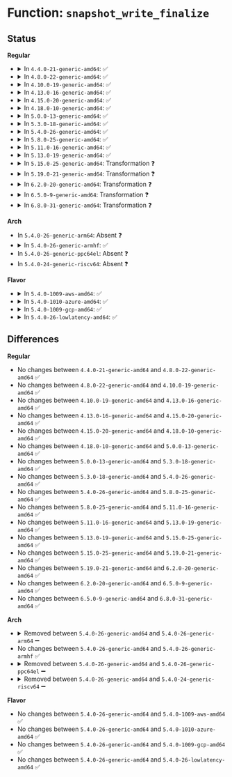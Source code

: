 # Function: <code>snapshot_write_finalize</code>

## Status
<b>Regular</b>
<ul>
<li>
<details>
<summary>In <code>4.4.0-21-generic-amd64</code>: ✅</summary>

```c
void snapshot_write_finalize(struct snapshot_handle * handle)
```

```json
{
  "name": "snapshot_write_finalize",
  "collision_type": "Unique Global",
  "inline_type": "No",
  "funcs": [
    {
      "addr": 18446744071579707376,
      "name": "snapshot_write_finalize",
      "external": true,
      "loc": "kernel/power/snapshot.c:2543",
      "file": "kernel/power/snapshot.c",
      "inline": "seen, unknown",
      "caller_inline": [],
      "caller_func": [
        "kernel/power/swap.c:load_image",
        "kernel/power/swap.c:load_image_lzo"
      ]
    }
  ],
  "symbols": [
    {
      "addr": 18446744071579707376,
      "name": "snapshot_write_finalize",
      "section": ".text",
      "bind": "STB_GLOBAL",
      "size": 52
    }
  ]
}
```
</details>
</li>
<li>
<details>
<summary>In <code>4.8.0-22-generic-amd64</code>: ✅</summary>

```c
void snapshot_write_finalize(struct snapshot_handle * handle)
```

```json
{
  "name": "snapshot_write_finalize",
  "collision_type": "Unique Global",
  "inline_type": "No",
  "funcs": [
    {
      "addr": 18446744071579726944,
      "name": "snapshot_write_finalize",
      "external": true,
      "loc": "kernel/power/snapshot.c:2632",
      "file": "kernel/power/snapshot.c",
      "inline": "seen, unknown",
      "caller_inline": [],
      "caller_func": [
        "kernel/power/swap.c:load_image_lzo",
        "kernel/power/swap.c:load_image"
      ]
    }
  ],
  "symbols": [
    {
      "addr": 18446744071579726944,
      "name": "snapshot_write_finalize",
      "section": ".text",
      "bind": "STB_GLOBAL",
      "size": 244
    }
  ]
}
```
</details>
</li>
<li>
<details>
<summary>In <code>4.10.0-19-generic-amd64</code>: ✅</summary>

```c
void snapshot_write_finalize(struct snapshot_handle * handle)
```

```json
{
  "name": "snapshot_write_finalize",
  "collision_type": "Unique Global",
  "inline_type": "No",
  "funcs": [
    {
      "addr": 18446744071579754464,
      "name": "snapshot_write_finalize",
      "external": true,
      "loc": "kernel/power/snapshot.c:2654",
      "file": "kernel/power/snapshot.c",
      "inline": "seen, unknown",
      "caller_inline": [],
      "caller_func": [
        "kernel/power/swap.c:load_image_lzo",
        "kernel/power/swap.c:load_image"
      ]
    }
  ],
  "symbols": [
    {
      "addr": 18446744071579754464,
      "name": "snapshot_write_finalize",
      "section": ".text",
      "bind": "STB_GLOBAL",
      "size": 244
    }
  ]
}
```
</details>
</li>
<li>
<details>
<summary>In <code>4.13.0-16-generic-amd64</code>: ✅</summary>

```c
void snapshot_write_finalize(struct snapshot_handle * handle)
```

```json
{
  "name": "snapshot_write_finalize",
  "collision_type": "Unique Global",
  "inline_type": "No",
  "funcs": [
    {
      "addr": 18446744071579750624,
      "name": "snapshot_write_finalize",
      "external": true,
      "loc": "kernel/power/snapshot.c:2655",
      "file": "kernel/power/snapshot.c",
      "inline": "seen, unknown",
      "caller_inline": [],
      "caller_func": [
        "kernel/power/swap.c:load_image_lzo",
        "kernel/power/swap.c:load_image",
        "kernel/power/user.c:snapshot_ioctl"
      ]
    }
  ],
  "symbols": [
    {
      "addr": 18446744071579750624,
      "name": "snapshot_write_finalize",
      "section": ".text",
      "bind": "STB_GLOBAL",
      "size": 268
    }
  ]
}
```
</details>
</li>
<li>
<details>
<summary>In <code>4.15.0-20-generic-amd64</code>: ✅</summary>

```c
void snapshot_write_finalize(struct snapshot_handle * handle)
```

```json
{
  "name": "snapshot_write_finalize",
  "collision_type": "Unique Global",
  "inline_type": "No",
  "funcs": [
    {
      "addr": 18446744071579783936,
      "name": "snapshot_write_finalize",
      "external": true,
      "loc": "kernel/power/snapshot.c:2656",
      "file": "kernel/power/snapshot.c",
      "inline": "seen, unknown",
      "caller_inline": [],
      "caller_func": [
        "kernel/power/swap.c:load_image_lzo",
        "kernel/power/swap.c:load_image",
        "kernel/power/user.c:snapshot_ioctl"
      ]
    }
  ],
  "symbols": [
    {
      "addr": 18446744071579783936,
      "name": "snapshot_write_finalize",
      "section": ".text",
      "bind": "STB_GLOBAL",
      "size": 268
    }
  ]
}
```
</details>
</li>
<li>
<details>
<summary>In <code>4.18.0-10-generic-amd64</code>: ✅</summary>

```c
void snapshot_write_finalize(struct snapshot_handle * handle)
```

```json
{
  "name": "snapshot_write_finalize",
  "collision_type": "Unique Global",
  "inline_type": "No",
  "funcs": [
    {
      "addr": 18446744071579815808,
      "name": "snapshot_write_finalize",
      "external": true,
      "loc": "kernel/power/snapshot.c:2654",
      "file": "kernel/power/snapshot.c",
      "inline": "seen, unknown",
      "caller_inline": [],
      "caller_func": [
        "kernel/power/swap.c:load_image_lzo",
        "kernel/power/swap.c:load_image",
        "kernel/power/user.c:snapshot_ioctl"
      ]
    }
  ],
  "symbols": [
    {
      "addr": 18446744071579815808,
      "name": "snapshot_write_finalize",
      "section": ".text",
      "bind": "STB_GLOBAL",
      "size": 252
    }
  ]
}
```
</details>
</li>
<li>
<details>
<summary>In <code>5.0.0-13-generic-amd64</code>: ✅</summary>

```c
void snapshot_write_finalize(struct snapshot_handle * handle)
```

```json
{
  "name": "snapshot_write_finalize",
  "collision_type": "Unique Global",
  "inline_type": "No",
  "funcs": [
    {
      "addr": 18446744071579862560,
      "name": "snapshot_write_finalize",
      "external": true,
      "loc": "kernel/power/snapshot.c:2655",
      "file": "kernel/power/snapshot.c",
      "inline": "seen, unknown",
      "caller_inline": [],
      "caller_func": [
        "kernel/power/swap.c:load_image_lzo",
        "kernel/power/swap.c:load_image",
        "kernel/power/user.c:snapshot_ioctl"
      ]
    }
  ],
  "symbols": [
    {
      "addr": 18446744071579862560,
      "name": "snapshot_write_finalize",
      "section": ".text",
      "bind": "STB_GLOBAL",
      "size": 252
    }
  ]
}
```
</details>
</li>
<li>
<details>
<summary>In <code>5.3.0-18-generic-amd64</code>: ✅</summary>

```c
void snapshot_write_finalize(struct snapshot_handle * handle)
```

```json
{
  "name": "snapshot_write_finalize",
  "collision_type": "Unique Global",
  "inline_type": "No",
  "funcs": [
    {
      "addr": 18446744071579896832,
      "name": "snapshot_write_finalize",
      "external": true,
      "loc": "kernel/power/snapshot.c:2662",
      "file": "kernel/power/snapshot.c",
      "inline": "seen, unknown",
      "caller_inline": [],
      "caller_func": [
        "kernel/power/swap.c:load_image_lzo",
        "kernel/power/swap.c:load_image",
        "kernel/power/user.c:snapshot_ioctl"
      ]
    }
  ],
  "symbols": [
    {
      "addr": 18446744071579896832,
      "name": "snapshot_write_finalize",
      "section": ".text",
      "bind": "STB_GLOBAL",
      "size": 235
    }
  ]
}
```
</details>
</li>
<li>
<details>
<summary>In <code>5.4.0-26-generic-amd64</code>: ✅</summary>

```c
void snapshot_write_finalize(struct snapshot_handle * handle)
```

```json
{
  "name": "snapshot_write_finalize",
  "collision_type": "Unique Global",
  "inline_type": "No",
  "funcs": [
    {
      "addr": 18446744071579947104,
      "name": "snapshot_write_finalize",
      "external": true,
      "loc": "kernel/power/snapshot.c:2669",
      "file": "kernel/power/snapshot.c",
      "inline": "seen, unknown",
      "caller_inline": [],
      "caller_func": [
        "kernel/power/swap.c:load_image_lzo",
        "kernel/power/swap.c:load_image",
        "kernel/power/user.c:snapshot_ioctl"
      ]
    }
  ],
  "symbols": [
    {
      "addr": 18446744071579947104,
      "name": "snapshot_write_finalize",
      "section": ".text",
      "bind": "STB_GLOBAL",
      "size": 235
    }
  ]
}
```
</details>
</li>
<li>
<details>
<summary>In <code>5.8.0-25-generic-amd64</code>: ✅</summary>

```c
void snapshot_write_finalize(struct snapshot_handle * handle)
```

```json
{
  "name": "snapshot_write_finalize",
  "collision_type": "Unique Global",
  "inline_type": "No",
  "funcs": [
    {
      "addr": 18446744071579992048,
      "name": "snapshot_write_finalize",
      "external": true,
      "loc": "kernel/power/snapshot.c:2657",
      "file": "kernel/power/snapshot.c",
      "inline": "seen, unknown",
      "caller_inline": [],
      "caller_func": [
        "kernel/power/swap.c:load_image_lzo",
        "kernel/power/swap.c:load_image",
        "kernel/power/user.c:snapshot_ioctl"
      ]
    }
  ],
  "symbols": [
    {
      "addr": 18446744071579992048,
      "name": "snapshot_write_finalize",
      "section": ".text",
      "bind": "STB_GLOBAL",
      "size": 242
    }
  ]
}
```
</details>
</li>
<li>
<details>
<summary>In <code>5.11.0-16-generic-amd64</code>: ✅</summary>

```c
void snapshot_write_finalize(struct snapshot_handle * handle)
```

```json
{
  "name": "snapshot_write_finalize",
  "collision_type": "Unique Global",
  "inline_type": "No",
  "funcs": [
    {
      "addr": 18446744071579976752,
      "name": "snapshot_write_finalize",
      "external": true,
      "loc": "kernel/power/snapshot.c:2699",
      "file": "kernel/power/snapshot.c",
      "inline": "seen, unknown",
      "caller_inline": [],
      "caller_func": [
        "kernel/power/swap.c:load_image_lzo",
        "kernel/power/swap.c:load_image",
        "kernel/power/user.c:snapshot_ioctl"
      ]
    }
  ],
  "symbols": [
    {
      "addr": 18446744071579976752,
      "name": "snapshot_write_finalize",
      "section": ".text",
      "bind": "STB_GLOBAL",
      "size": 242
    }
  ]
}
```
</details>
</li>
<li>
<details>
<summary>In <code>5.13.0-19-generic-amd64</code>: ✅</summary>

```c
void snapshot_write_finalize(struct snapshot_handle * handle)
```

```json
{
  "name": "snapshot_write_finalize",
  "collision_type": "Unique Global",
  "inline_type": "No",
  "funcs": [
    {
      "addr": 18446744071579978880,
      "name": "snapshot_write_finalize",
      "external": true,
      "loc": "kernel/power/snapshot.c:2699",
      "file": "kernel/power/snapshot.c",
      "inline": "seen, unknown",
      "caller_inline": [],
      "caller_func": [
        "kernel/power/swap.c:load_image_lzo",
        "kernel/power/swap.c:load_image",
        "kernel/power/user.c:snapshot_ioctl"
      ]
    }
  ],
  "symbols": [
    {
      "addr": 18446744071579978880,
      "name": "snapshot_write_finalize",
      "section": ".text",
      "bind": "STB_GLOBAL",
      "size": 242
    }
  ]
}
```
</details>
</li>
<li>
<details>
<summary>In <code>5.15.0-25-generic-amd64</code>: Transformation ❓</summary>

```c
void snapshot_write_finalize(struct snapshot_handle * handle)
```

```json
{
  "name": "snapshot_write_finalize",
  "collision_type": "Unique Global",
  "inline_type": "No",
  "funcs": [
    {
      "addr": 0,
      "name": "snapshot_write_finalize",
      "external": true,
      "loc": "kernel/power/snapshot.c:2692",
      "file": "kernel/power/snapshot.c",
      "inline": "seen, unknown",
      "caller_inline": [],
      "caller_func": [
        "kernel/power/swap.c:load_image_lzo",
        "kernel/power/swap.c:load_image",
        "kernel/power/user.c:snapshot_ioctl"
      ]
    }
  ],
  "symbols": [
    {
      "addr": 18446744071592127637,
      "name": "snapshot_write_finalize.cold",
      "section": ".text",
      "bind": "STB_LOCAL",
      "size": 21
    },
    {
      "addr": 18446744071580110320,
      "name": "snapshot_write_finalize",
      "section": ".text",
      "bind": "STB_GLOBAL",
      "size": 266
    }
  ]
}
```
</details>
</li>
<li>
<details>
<summary>In <code>5.19.0-21-generic-amd64</code>: Transformation ❓</summary>

```c
void snapshot_write_finalize(struct snapshot_handle * handle)
```

```json
{
  "name": "snapshot_write_finalize",
  "collision_type": "Unique Global",
  "inline_type": "No",
  "funcs": [
    {
      "addr": 0,
      "name": "snapshot_write_finalize",
      "external": true,
      "loc": "kernel/power/snapshot.c:2696",
      "file": "kernel/power/snapshot.c",
      "inline": "seen, unknown",
      "caller_inline": [],
      "caller_func": [
        "kernel/power/swap.c:load_image_lzo",
        "kernel/power/swap.c:load_image",
        "kernel/power/user.c:snapshot_ioctl"
      ]
    }
  ],
  "symbols": [
    {
      "addr": 18446744071593898187,
      "name": "snapshot_write_finalize.cold",
      "section": ".text",
      "bind": "STB_LOCAL",
      "size": 21
    },
    {
      "addr": 18446744071580250240,
      "name": "snapshot_write_finalize",
      "section": ".text",
      "bind": "STB_GLOBAL",
      "size": 294
    }
  ]
}
```
</details>
</li>
<li>
<details>
<summary>In <code>6.2.0-20-generic-amd64</code>: Transformation ❓</summary>

```c
void snapshot_write_finalize(struct snapshot_handle * handle)
```

```json
{
  "name": "snapshot_write_finalize",
  "collision_type": "Unique Global",
  "inline_type": "No",
  "funcs": [
    {
      "addr": 0,
      "name": "snapshot_write_finalize",
      "external": true,
      "loc": "kernel/power/snapshot.c:2700",
      "file": "kernel/power/snapshot.c",
      "inline": "seen, unknown",
      "caller_inline": [],
      "caller_func": [
        "kernel/power/swap.c:load_image_lzo",
        "kernel/power/swap.c:load_image",
        "kernel/power/user.c:snapshot_ioctl"
      ]
    }
  ],
  "symbols": [
    {
      "addr": 18446744071595984574,
      "name": "snapshot_write_finalize.cold",
      "section": ".text",
      "bind": "STB_LOCAL",
      "size": 21
    },
    {
      "addr": 18446744071580450208,
      "name": "snapshot_write_finalize",
      "section": ".text",
      "bind": "STB_GLOBAL",
      "size": 294
    }
  ]
}
```
</details>
</li>
<li>
<details>
<summary>In <code>6.5.0-9-generic-amd64</code>: Transformation ❓</summary>

```c
void snapshot_write_finalize(struct snapshot_handle * handle)
```

```json
{
  "name": "snapshot_write_finalize",
  "collision_type": "Unique Global",
  "inline_type": "No",
  "funcs": [
    {
      "addr": 0,
      "name": "snapshot_write_finalize",
      "external": true,
      "loc": "kernel/power/snapshot.c:2752",
      "file": "kernel/power/snapshot.c",
      "inline": "seen, unknown",
      "caller_inline": [],
      "caller_func": [
        "kernel/power/swap.c:load_image_lzo",
        "kernel/power/swap.c:load_image",
        "kernel/power/user.c:snapshot_ioctl"
      ]
    }
  ],
  "symbols": [
    {
      "addr": 18446744071596502609,
      "name": "snapshot_write_finalize.cold",
      "section": ".text",
      "bind": "STB_LOCAL",
      "size": 21
    },
    {
      "addr": 18446744071580520240,
      "name": "snapshot_write_finalize",
      "section": ".text",
      "bind": "STB_GLOBAL",
      "size": 294
    }
  ]
}
```
</details>
</li>
<li>
<details>
<summary>In <code>6.8.0-31-generic-amd64</code>: Transformation ❓</summary>

```c
void snapshot_write_finalize(struct snapshot_handle * handle)
```

```json
{
  "name": "snapshot_write_finalize",
  "collision_type": "Unique Global",
  "inline_type": "No",
  "funcs": [
    {
      "addr": 0,
      "name": "snapshot_write_finalize",
      "external": true,
      "loc": "kernel/power/snapshot.c:2861",
      "file": "kernel/power/snapshot.c",
      "inline": "seen, unknown",
      "caller_inline": [],
      "caller_func": [
        "kernel/power/swap.c:load_image_lzo",
        "kernel/power/swap.c:load_image",
        "kernel/power/user.c:snapshot_ioctl"
      ]
    }
  ],
  "symbols": [
    {
      "addr": 18446744071597400296,
      "name": "snapshot_write_finalize.cold",
      "section": ".text",
      "bind": "STB_LOCAL",
      "size": 21
    },
    {
      "addr": 18446744071580581760,
      "name": "snapshot_write_finalize",
      "section": ".text",
      "bind": "STB_GLOBAL",
      "size": 300
    }
  ]
}
```
</details>
</li>
</ul>
<b>Arch</b>
<ul>
<li>
In <code>5.4.0-26-generic-arm64</code>: Absent ❓
</li>
<li>
<details>
<summary>In <code>5.4.0-26-generic-armhf</code>: ✅</summary>

```c
void snapshot_write_finalize(struct snapshot_handle * handle)
```

```json
{
  "name": "snapshot_write_finalize",
  "collision_type": "Unique Global",
  "inline_type": "No",
  "funcs": [
    {
      "addr": 3225155608,
      "name": "snapshot_write_finalize",
      "external": true,
      "loc": "kernel/power/snapshot.c:2669",
      "file": "kernel/power/snapshot.c",
      "inline": "seen, unknown",
      "caller_inline": [],
      "caller_func": [
        "kernel/power/swap.c:swsusp_read",
        "kernel/power/swap.c:load_image_lzo",
        "kernel/power/user.c:snapshot_ioctl"
      ]
    }
  ],
  "symbols": [
    {
      "addr": 3225155608,
      "name": "snapshot_write_finalize",
      "section": ".text",
      "bind": "STB_GLOBAL",
      "size": 432
    }
  ]
}
```
</details>
</li>
<li>
In <code>5.4.0-26-generic-ppc64el</code>: Absent ❓
</li>
<li>
In <code>5.4.0-24-generic-riscv64</code>: Absent ❓
</li>
</ul>
<b>Flavor</b>
<ul>
<li>
<details>
<summary>In <code>5.4.0-1009-aws-amd64</code>: ✅</summary>

```c
void snapshot_write_finalize(struct snapshot_handle * handle)
```

```json
{
  "name": "snapshot_write_finalize",
  "collision_type": "Unique Global",
  "inline_type": "No",
  "funcs": [
    {
      "addr": 18446744071579914880,
      "name": "snapshot_write_finalize",
      "external": true,
      "loc": "kernel/power/snapshot.c:2668",
      "file": "kernel/power/snapshot.c",
      "inline": "seen, unknown",
      "caller_inline": [],
      "caller_func": [
        "kernel/power/swap.c:load_image_lzo",
        "kernel/power/swap.c:load_image",
        "kernel/power/user.c:snapshot_ioctl"
      ]
    }
  ],
  "symbols": [
    {
      "addr": 18446744071579914880,
      "name": "snapshot_write_finalize",
      "section": ".text",
      "bind": "STB_GLOBAL",
      "size": 235
    }
  ]
}
```
</details>
</li>
<li>
<details>
<summary>In <code>5.4.0-1010-azure-amd64</code>: ✅</summary>

```c
void snapshot_write_finalize(struct snapshot_handle * handle)
```

```json
{
  "name": "snapshot_write_finalize",
  "collision_type": "Unique Global",
  "inline_type": "No",
  "funcs": [
    {
      "addr": 18446744071579854112,
      "name": "snapshot_write_finalize",
      "external": true,
      "loc": "kernel/power/snapshot.c:2669",
      "file": "kernel/power/snapshot.c",
      "inline": "seen, unknown",
      "caller_inline": [],
      "caller_func": [
        "kernel/power/swap.c:load_image_lzo",
        "kernel/power/swap.c:load_image",
        "kernel/power/user.c:snapshot_ioctl"
      ]
    }
  ],
  "symbols": [
    {
      "addr": 18446744071579854112,
      "name": "snapshot_write_finalize",
      "section": ".text",
      "bind": "STB_GLOBAL",
      "size": 235
    }
  ]
}
```
</details>
</li>
<li>
<details>
<summary>In <code>5.4.0-1009-gcp-amd64</code>: ✅</summary>

```c
void snapshot_write_finalize(struct snapshot_handle * handle)
```

```json
{
  "name": "snapshot_write_finalize",
  "collision_type": "Unique Global",
  "inline_type": "No",
  "funcs": [
    {
      "addr": 18446744071579907376,
      "name": "snapshot_write_finalize",
      "external": true,
      "loc": "kernel/power/snapshot.c:2669",
      "file": "kernel/power/snapshot.c",
      "inline": "seen, unknown",
      "caller_inline": [],
      "caller_func": [
        "kernel/power/swap.c:load_image_lzo",
        "kernel/power/swap.c:load_image",
        "kernel/power/user.c:snapshot_ioctl"
      ]
    }
  ],
  "symbols": [
    {
      "addr": 18446744071579907376,
      "name": "snapshot_write_finalize",
      "section": ".text",
      "bind": "STB_GLOBAL",
      "size": 235
    }
  ]
}
```
</details>
</li>
<li>
<details>
<summary>In <code>5.4.0-26-lowlatency-amd64</code>: ✅</summary>

```c
void snapshot_write_finalize(struct snapshot_handle * handle)
```

```json
{
  "name": "snapshot_write_finalize",
  "collision_type": "Unique Global",
  "inline_type": "No",
  "funcs": [
    {
      "addr": 18446744071579953440,
      "name": "snapshot_write_finalize",
      "external": true,
      "loc": "kernel/power/snapshot.c:2669",
      "file": "kernel/power/snapshot.c",
      "inline": "seen, unknown",
      "caller_inline": [],
      "caller_func": [
        "kernel/power/swap.c:load_image_lzo",
        "kernel/power/swap.c:load_image",
        "kernel/power/user.c:snapshot_ioctl"
      ]
    }
  ],
  "symbols": [
    {
      "addr": 18446744071579953440,
      "name": "snapshot_write_finalize",
      "section": ".text",
      "bind": "STB_GLOBAL",
      "size": 235
    }
  ]
}
```
</details>
</li>
</ul>

## Differences
<b>Regular</b>
<ul>
<li>
No changes between <code>4.4.0-21-generic-amd64</code> and <code>4.8.0-22-generic-amd64</code> ✅
</li>
<li>
No changes between <code>4.8.0-22-generic-amd64</code> and <code>4.10.0-19-generic-amd64</code> ✅
</li>
<li>
No changes between <code>4.10.0-19-generic-amd64</code> and <code>4.13.0-16-generic-amd64</code> ✅
</li>
<li>
No changes between <code>4.13.0-16-generic-amd64</code> and <code>4.15.0-20-generic-amd64</code> ✅
</li>
<li>
No changes between <code>4.15.0-20-generic-amd64</code> and <code>4.18.0-10-generic-amd64</code> ✅
</li>
<li>
No changes between <code>4.18.0-10-generic-amd64</code> and <code>5.0.0-13-generic-amd64</code> ✅
</li>
<li>
No changes between <code>5.0.0-13-generic-amd64</code> and <code>5.3.0-18-generic-amd64</code> ✅
</li>
<li>
No changes between <code>5.3.0-18-generic-amd64</code> and <code>5.4.0-26-generic-amd64</code> ✅
</li>
<li>
No changes between <code>5.4.0-26-generic-amd64</code> and <code>5.8.0-25-generic-amd64</code> ✅
</li>
<li>
No changes between <code>5.8.0-25-generic-amd64</code> and <code>5.11.0-16-generic-amd64</code> ✅
</li>
<li>
No changes between <code>5.11.0-16-generic-amd64</code> and <code>5.13.0-19-generic-amd64</code> ✅
</li>
<li>
No changes between <code>5.13.0-19-generic-amd64</code> and <code>5.15.0-25-generic-amd64</code> ✅
</li>
<li>
No changes between <code>5.15.0-25-generic-amd64</code> and <code>5.19.0-21-generic-amd64</code> ✅
</li>
<li>
No changes between <code>5.19.0-21-generic-amd64</code> and <code>6.2.0-20-generic-amd64</code> ✅
</li>
<li>
No changes between <code>6.2.0-20-generic-amd64</code> and <code>6.5.0-9-generic-amd64</code> ✅
</li>
<li>
No changes between <code>6.5.0-9-generic-amd64</code> and <code>6.8.0-31-generic-amd64</code> ✅
</li>
</ul>
<b>Arch</b>
<ul>
<li>
<details>
<summary>Removed between <code>5.4.0-26-generic-amd64</code> and <code>5.4.0-26-generic-arm64</code> ➖</summary>

```c
void snapshot_write_finalize(struct snapshot_handle * handle)
```
</details>
</li>
<li>
No changes between <code>5.4.0-26-generic-amd64</code> and <code>5.4.0-26-generic-armhf</code> ✅
</li>
<li>
<details>
<summary>Removed between <code>5.4.0-26-generic-amd64</code> and <code>5.4.0-26-generic-ppc64el</code> ➖</summary>

```c
void snapshot_write_finalize(struct snapshot_handle * handle)
```
</details>
</li>
<li>
<details>
<summary>Removed between <code>5.4.0-26-generic-amd64</code> and <code>5.4.0-24-generic-riscv64</code> ➖</summary>

```c
void snapshot_write_finalize(struct snapshot_handle * handle)
```
</details>
</li>
</ul>
<b>Flavor</b>
<ul>
<li>
No changes between <code>5.4.0-26-generic-amd64</code> and <code>5.4.0-1009-aws-amd64</code> ✅
</li>
<li>
No changes between <code>5.4.0-26-generic-amd64</code> and <code>5.4.0-1010-azure-amd64</code> ✅
</li>
<li>
No changes between <code>5.4.0-26-generic-amd64</code> and <code>5.4.0-1009-gcp-amd64</code> ✅
</li>
<li>
No changes between <code>5.4.0-26-generic-amd64</code> and <code>5.4.0-26-lowlatency-amd64</code> ✅
</li>
</ul>
